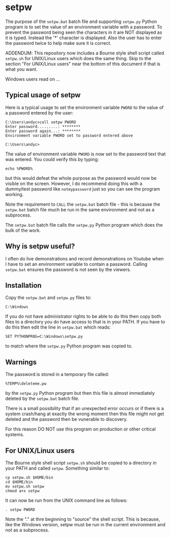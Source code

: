 # setpw

The purpose of the `setpw.bat` batch file and supporting `setpw.py` Python program
is to set the value of an environment variable with a password.  To prevent
the password being seen the characters in it are NOT displayed as it is typed.
Instead the '*' character is displayed.  Also the user has to enter the
password twice to help make sure it is correct.

ADDENDUM: This repository now includes a Bourne style shell script
called `setpw.sh` for UNIX/Linux users which does the same thing.  Skip to
the section "For UNIX/Linux users" near the bottom of this document
if that is what you want.

Windows users read on ...

## Typical usage of setpw

Here is a typical usage to set the environment variable `PWORD` to the value of
a password entered by the user:

```
C:\Users\andyc>call setpw PWORD
Enter password.........: ********
Enter password again...: ********
Environment variable PWORD set to password entered above

C:\Users\andyc>
```

The value of environment variable `PWORD` is now set to the password text that
was entered.  You could verify this by typing:

```
echo %PWORD%
```

but this would defeat the whole purpose as the password would now be visible
on the screen.  However, I do recommend doing this with a dummy/test password
like `notmypassword` just so you can see the program working.

Note the requirement to `CALL` the `setpw.bat` batch file - this is because the `setpw.bat`
batch file much be run in the same environment and not as a subprocess.

The `setpw.bat` batch file calls the `setpw.py` Python program which does the bulk
of the work.

## Why is setpw useful?

I often do live demonstrations and record demonstrations on Youtube when I
have to set an environment variable to contain a password.  Calling `setpw.bat` ensures
the password is not seen by the viewers.

## Installation

Copy the `setpw.bat` and `setpw.py` files to:

```
C:\Windows

```

If you do not have administrator rights to be able to do this then copy both
files to a directory you do have access to that is in your PATH.  If you have
to do this then edit the line in `setpw.bat` which reads:

```
SET PYTHONPROG=C:\Windows\setpw.py
```

to match where the `setpw.py` Python program was copied to.

## Warnings

The password is stored in a temporary file called:

```
%TEMP%\deleteme.pw
```

by the `setpw.py` Python program but then this file is almost immediately deleted
by the `setpw.bat` batch file.

There is a small possibility that if an unexpected error occurs or if there is
a system crash/hang at exactly the wrong moment then this file might not get
deleted and the password then be vunerable to discovery.

For this reason DO NOT use this program on production or other critical systems.

## For UNIX/Linux users

The Bourne style shell script `setpw.sh` should be copied to
a directory in your PATH and called `setpw`.  Something similar to:

```
cp setpw.sh $HOME/bin
cd $HOME/bin
mv setpw.sh setpw
chmod a+x setpw
```

It can now be run from the UNIX command line as follows:

```
. setpw PWORD
```

Note the "." at thre beginning to "source" the shell script.  This is because,
like the Windows version, setpw must be run in the current environment and
not as a subprocess.
